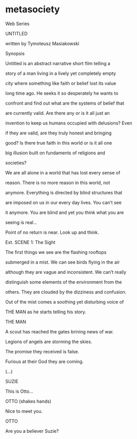 # metasociety
Web Series

UNTITLED

written by Tymoteusz Masiakowski

Synopsis

Untitled is an abstract narrative short film telling a

story of a man living in a lively yet completely empty

city where something like faith or belief lost its value

long time ago. He seeks it so desperately he wants to

confront and find out what are the systems of belief that

are currently valid. Are there any or is it all just an

invention to keep us humans occupied with delusions? Even

if they are valid, are they truly honest and bringing

good? Is there true faith in this world or is it all one

big illusion built on fundaments of religions and

societies?

We are all alone in a world that has lost every sense of

reason. There is no more reason in this world, not

anymore. Everything is directed by blind structures that

are imposed on us in our every day lives. You can’t see

it anymore. You are blind and yet you think what you are

seeing is real...

Point of no return is near. Look up and think.

Ext. SCENE 1: The Sight

The first things we see are the flashing rooftops

submerged in a mist. We can see birds flying in the air

although they are vague and inconsistent. We can’t really

distinguish some elements of the environment from the

others. They are clouded by the dizziness and confusion.

Out of the mist comes a soothing yet disturbing voice of

THE MAN as he starts telling his story.

THE MAN

A scout has reached the gates brining news of war.

Legions of angels are storming the skies.

The promise they received is false.

Furious at their God they are coming.

(…)

SUZIE

This is Otto…

OTTO (shakes hands)

Nice to meet you.

OTTO

Are you a believer Suzie?
